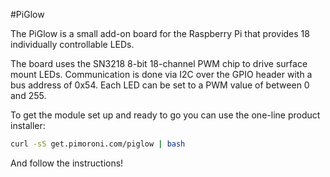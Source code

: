 <!--
---
name: PiGlow
class: board
type: led
image: 'piglow.png'
manufacturer: Pimoroni
description: Simply 18 LEDs in a spiral pattern controllable in Python.
url: https://github.com/pimoroni/piglow
github: https://github.com/pimoroni/piglow
buy: http://shop.pimoroni.com/products/piglow
formfactor: '26-way'
pincount: 26
eeprom: no
power:
  '1':
  '2':
  '17':
ground:
  '14':
pin:
  '3':
    mode: i2c
  '5':
    mode: i2c
-->
#PiGlow

The PiGlow is a small add-on board for the Raspberry Pi that provides 18 individually controllable LEDs.

The board uses the SN3218 8-bit 18-channel PWM chip to drive surface mount LEDs. Communication is done via I2C over the GPIO header with a bus address of 0x54. Each LED can be set to a PWM value of between 0 and 255.

To get the module set up and ready to go you can use the one-line product installer:

```bash
curl -sS get.pimoroni.com/piglow | bash
```

And follow the instructions!
